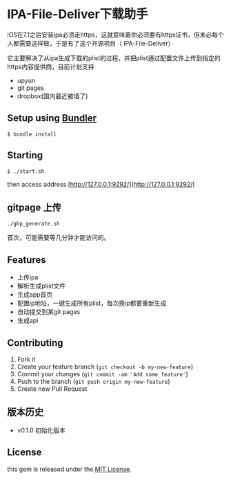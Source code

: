 # IPA-File-Deliver下载助手

iOS在7.1之后安装ipa必须走https，这就意味着你必须要有https证书，但未必每个人都需要这样做，于是有了这个开源项目（ IPA-File-Deliver）

它主要解决了从ipa生成下载的plist的过程，并把plist通过配置文件上传到指定的https内容提供商，目前计划支持

- upyun
- git pages
- dropbox(国内最近被墙了)

## Setup using [Bundler](http://gembundler.com/ "Bundler")

    $ bundle install

## Starting

    $ ./start.sh
	
then access address [http://127.0.0.1:9292/](http://127.0.0.1:9292/)

## gitpage 上传

	./ghp_generate.sh 
	
首次，可能需要等几分钟才能访问的。	

## Features

- 上传ipa
- 解析生成plist文件
- 生成app首页
- 配置ip地址，一键生成所有plist，每次换ip都要重新生成
- 自动提交到某git pages
- 生成api


## Contributing

1. Fork it
2. Create your feature branch (`git checkout -b my-new-feature`)
3. Commit your changes (`git commit -am 'Add some feature'`)
4. Push to the branch (`git push origin my-new-feature`)
5. Create new Pull Request


## 版本历史

- v0.1.0 初始化版本 

## License

this gem is released under the [MIT License](http://www.opensource.org/licenses/MIT).
